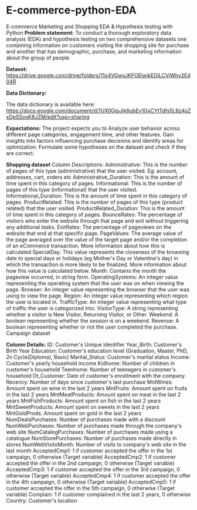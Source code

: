 # E-commerce-python-EDA
E-commerce Marketing and Shopping EDA &amp; Hypothesis testing with Python
**Problem statement:**
To conduct a thorough exploratory data analysis (EDA) and hypothesis testing on two comprehensive datasets one containing information on customers visiting the shopping site for purchase and another that has demographic, purchase, and marketing information about the group of people

**Dataset:**
https://drive.google.com/drive/folders/11o4VGwvJKFOElwikEDiLCViWhy2E404R

**Data Dictionary:**

The data dictionary is available here: https://docs.google.com/document/d/1UX0GipJik6ubEv1GxCYtTdfs5L6z4sZxDpSSosK8JZM/edit?usp=sharing

**Expectations:**
The project expects you to Analyze user behavior across different page categories, engagement time, and other features. Gain insights into factors influencing purchase decisions and identify areas for optimization. Formulate some hypotheses on the dataset and check if they are correct.

**Shopping dataset**
Column Descriptions:
Administrative: This is the number of pages of this type (administrative) that the user visited. Eg: account, addresses, cart, orders etc
Administrative_Duration: This is the amount of time spent in this category of pages.
Informational: This is the number of pages of this type (informational) that the user visited.
Informational_Duration: This is the amount of time spent in this category of pages.
ProductRelated: This is the number of pages of this type (product related) that the user visited.
ProductRelated_Duration: This is the amount of time spent in this category of pages.
BounceRates: The percentage of visitors who enter the website through that page and exit without triggering any additional tasks.
ExitRates: The percentage of pageviews on the website that end at that specific page.
PageValues: The average value of the page averaged over the value of the target page and/or the completion of an eCommerce transaction.
More information about how this is calculated
SpecialDay: This value represents the closeness of the browsing date to special days or holidays (eg Mother's Day or Valentine's day) in which the transaction is more likely to be finalized. More information about how this value is calculated below.
Month: Contains the month the pageview occurred, in string form.
OperatingSystems: An integer value representing the operating system that the user was on when viewing the page.
Browser: An integer value representing the browser that the user was using to view the page.
Region: An integer value representing which region the user is located in.
TrafficType: An integer value representing what type of traffic the user is categorized into.
VisitorType: A string representing whether a visitor is New Visitor, Returning Visitor, or Other.
Weekend: A boolean representing whether the session is on a weekend.
Revenue: A boolean representing whether or not the user completed the purchase.
Campaign dataset

**Column Details:**
ID: Customer's Unique Identifier
Year_Birth: Customer's Birth Year
Education: Customer's education level (Graduation, Master, PhD, 2n Cycle(Diploma), Basic)
Marital_Status: Customer's marital status
Income: Customer's yearly household income
Kidhome: Number of children in customer's household
Teenhome: Number of teenagers in customer's household
Dt_Customer: Date of customer's enrollment with the company
Recency: Number of days since customer's last purchase
MntWines: Amount spent on wine in the last 2 years
MntFruits: Amount spent on fruits in the last 2 years
MntMeatProducts: Amount spent on meat in the last 2 years
MntFishProducts: Amount spent on fish in the last 2 years
MntSweetProducts: Amount spent on sweets in the last 2 years
MntGoldProds: Amount spent on gold in the last 2 years
NumDealsPurchases: Number of purchases made with a discount
NumWebPurchases: Number of purchases made through the company's web site
NumCatalogPurchases: Number of purchases made using a catalogue
NumStorePurchases: Number of purchases made directly in stores
NumWebVisitsMonth: Number of visits to company's web site in the last month
AcceptedCmp1: 1 if customer accepted the offer in the 1st campaign, 0 otherwise (Target variable)
AcceptedCmp2: 1 if customer accepted the offer in the 2nd campaign, 0 otherwise (Target variable)
AcceptedCmp3: 1 if customer accepted the offer in the 3rd campaign, 0 otherwise (Target variable)
AcceptedCmp4: 1 if customer accepted the offer in the 4th campaign, 0 otherwise (Target variable)
AcceptedCmp5: 1 if customer accepted the offer in the 5th campaign, 0 otherwise (Target variable)
Complain: 1 if customer complained in the last 2 years, 0 otherwise
Country: Customer's location
